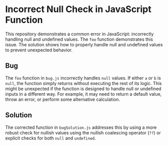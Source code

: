 # Incorrect Null Check in JavaScript Function

This repository demonstrates a common error in JavaScript: incorrectly handling null and undefined values.  The `foo` function demonstrates this issue. The solution shows how to properly handle null and undefined values to prevent unexpected behavior.

## Bug

The `foo` function in `bug.js` incorrectly handles `null` values. If either `a` or `b` is `null`, the function simply returns without executing the rest of its logic. This might be unexpected if the function is designed to handle null or undefined inputs in a different way. For example, it may need to return a default value, throw an error, or perform some alternative calculation. 

## Solution

The corrected function in `bugSolution.js` addresses this by using a more robust check for nullish values using the nullish coalescing operator (`??`) or explicit checks for both `null` and `undefined`. 